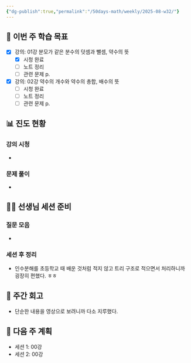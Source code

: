 ```yaml
---
{"dg-publish":true,"permalink":"/50days-math/weekly/2025-08-w32/"}
---
```



## 📅 이번 주 학습 목표
<!-- 최소 2개 강의 -->
- [x] 강의:   01강 분모가 같은 분수의 덧셈과 뺄셈, 약수의 뜻
  - [x] 시청 완료 
  - [ ] 노트 정리
  - [ ] 관련 문제 p.
- [x] 강의: 02강 약수의 개수와 약수의 총합, 배수의 뜻 
  - [ ] 시청 완료
  - [ ] 노트 정리
  - [ ] 관련 문제 p.

## 📊 진도 현황
### 강의 시청
- 

### 문제 풀이
- 

## 👩‍🏫 선생님 세션 준비
### 질문 모음
<!-- 이번 주 질문할 문제들 링크 -->
- 

### 세션 후 정리
<!-- 선생님 세션 후 핵심 내용 -->
- 인수분해를 초등학교 때 배운 것처럼 적지 않고 트리 구조로 적으면서 처리하니까 굉장히 편했다. ㅎㅎ

## 📝 주간 회고
- 단순한 내용을 영상으로 보려니까 다소 지루했다. 

## 📅 다음 주 계획
- 세션 1: 00강
- 세션 2: 00강